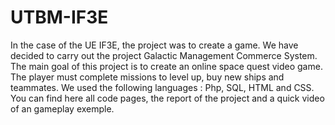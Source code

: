 # UTBM-IF3E
In the case of the UE IF3E, the project was to create a game. 
We have decided to carry out the project Galactic Management Commerce System. The main goal of this project is to create an online space quest video game.
The player must complete missions to level up, buy new ships and teammates.
We used the following languages : Php, SQL, HTML and CSS.
You can find here all code pages, the report of the project and a quick video of an gameplay exemple. 

